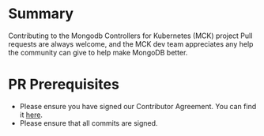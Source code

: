 # Summary
Contributing to the Mongodb Controllers for Kubernetes (MCK) project
Pull requests are always welcome, and the MCK dev team appreciates any help the community can give to help make MongoDB better.

# PR Prerequisites
* Please ensure you have signed our Contributor Agreement. You can find it [here](https://www.mongodb.com/legal/contributor-agreement).
* Please ensure that all commits are signed.
